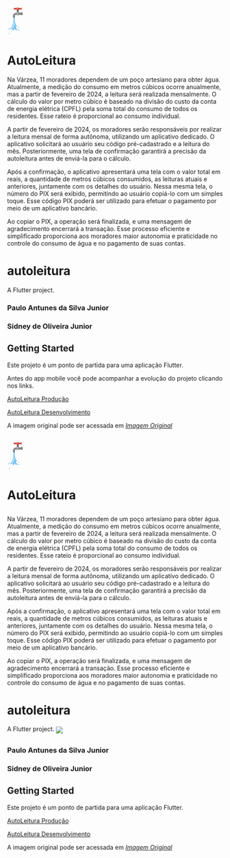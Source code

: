 ![Logo Água na Torneira](https://github.com/sidneyojr/AutoLeitura/blob/master/imagens/9wd1_qx8l_230202_v2.png)

# AutoLeitura


Na Várzea, 11 moradores dependem de um poço artesiano para obter água. Atualmente, a medição do consumo em metros cúbicos ocorre anualmente, mas a partir de fevereiro de 2024, a leitura será realizada mensalmente. O cálculo do valor por metro cúbico é baseado na divisão do custo da conta de energia elétrica (CPFL) pela soma total do consumo de todos os residentes. Esse rateio é proporcional ao consumo individual.

A partir de fevereiro de 2024, os moradores serão responsáveis por realizar a leitura mensal de forma autônoma, utilizando um aplicativo dedicado. O aplicativo solicitará ao usuário seu código pré-cadastrado e a leitura do mês. Posteriormente, uma tela de confirmação garantirá a precisão da autoleitura antes de enviá-la para o cálculo.

Após a confirmação, o aplicativo apresentará uma tela com o valor total em reais, a quantidade de metros cúbicos consumidos, as leituras atuais e anteriores, juntamente com os detalhes do usuário. Nessa mesma tela, o número do PIX será exibido, permitindo ao usuário copiá-lo com um simples toque. Esse código PIX poderá ser utilizado para efetuar o pagamento por meio de um aplicativo bancário.

Ao copiar o PIX, a operação será finalizada, e uma mensagem de agradecimento encerrará a transação. Esse processo eficiente e simplificado proporciona aos moradores maior autonomia e praticidade no controle do consumo de água e no pagamento de suas contas.


# autoleitura

A Flutter project.

### Paulo Antunes da Silva Junior
### Sidney de Oliveira Junior



## Getting Started

Este projeto é um ponto de partida para uma aplicação Flutter.

Antes do app mobile você pode acompanhar a evolução do projeto clicando nos links. 

[AutoLeitura Produção](https://auto-leitura.vercel.app/)

[AutoLeitura Desenvolvimento](https://auto-leitura-git-develop-sidneyo-ifspedubr.vercel.app/)

A imagem original pode ser acessada em *[Imagem Original](https://encurtador.com.br/hiwZ3)*

##

##
![Logo Água na Torneira](https://github.com/sidneyojr/AutoLeitura/blob/master/imagens/9wd1_qx8l_230202_v2.png)

# AutoLeitura

##

Na Várzea, 11 moradores dependem de um poço artesiano para obter água. Atualmente, a medição do consumo em metros cúbicos ocorre anualmente, mas a partir de fevereiro de 2024, a leitura será realizada mensalmente. O cálculo do valor por metro cúbico é baseado na divisão do custo da conta de energia elétrica (CPFL) pela soma total do consumo de todos os residentes. Esse rateio é proporcional ao consumo individual.

A partir de fevereiro de 2024, os moradores serão responsáveis por realizar a leitura mensal de forma autônoma, utilizando um aplicativo dedicado. O aplicativo solicitará ao usuário seu código pré-cadastrado e a leitura do mês. Posteriormente, uma tela de confirmação garantirá a precisão da autoleitura antes de enviá-la para o cálculo.

Após a confirmação, o aplicativo apresentará uma tela com o valor total em reais, a quantidade de metros cúbicos consumidos, as leituras atuais e anteriores, juntamente com os detalhes do usuário. Nessa mesma tela, o número do PIX será exibido, permitindo ao usuário copiá-lo com um simples toque. Esse código PIX poderá ser utilizado para efetuar o pagamento por meio de um aplicativo bancário.

Ao copiar o PIX, a operação será finalizada, e uma mensagem de agradecimento encerrará a transação. Esse processo eficiente e simplificado proporciona aos moradores maior autonomia e praticidade no controle do consumo de água e no pagamento de suas contas.

##

# autoleitura
A Flutter project. 
<a href="https://docs.flutter.dev/" target="_blank"><img  align="center" src="https://img.shields.io/badge/Flutter-02569B?style=for-the-badge&logo=flutter&logoColor=white"></a>

##

### Paulo Antunes da Silva Junior
### Sidney de Oliveira Junior


##

## Getting Started

Este projeto é um ponto de partida para uma aplicação Flutter.

[AutoLeitura Produção](https://auto-leitura.vercel.app/)

[AutoLeitura Desenvolvimento](https://auto-leitura-git-develop-sidneyo-ifspedubr.vercel.app/)

A imagem original pode ser acessada em *[Imagem Original](https://encurtador.com.br/hiwZ3)*



